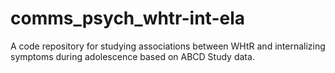 # comms_psych_whtr-int-ela
A code repository for studying associations between WHtR and internalizing symptoms during adolescence based on ABCD Study data.
